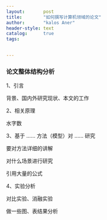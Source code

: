```yaml
---
layout:       post
title:        "如何撰写计算机领域的论文"
author:       "kalos Aner"
header-style: text
catalog:      true
tags:
    

---
```


### 论文整体结构分析

1、引言

背景、国内外研究现状、本文的工作

2、相关原理

水字数

3、基于 …… 方法（模型）对 …… 研究

要对方法详细的讲解

对什么场景进行研究

引用大量的公式

4、实验分析

对比实验、消融实验

做一些图、表结果分析













































































